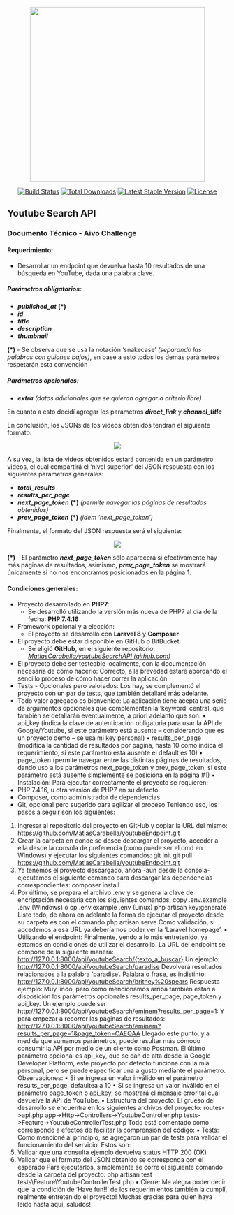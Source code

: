 <p align="center"><a href="https://laravel.com" target="_blank"><img src="https://raw.githubusercontent.com/laravel/art/master/logo-lockup/5%20SVG/2%20CMYK/1%20Full%20Color/laravel-logolockup-cmyk-red.svg" width="400"></a></p>

<p align="center">
<a href="https://travis-ci.org/laravel/framework"><img src="https://travis-ci.org/laravel/framework.svg" alt="Build Status"></a>
<a href="https://packagist.org/packages/laravel/framework"><img src="https://img.shields.io/packagist/dt/laravel/framework" alt="Total Downloads"></a>
<a href="https://packagist.org/packages/laravel/framework"><img src="https://img.shields.io/packagist/v/laravel/framework" alt="Latest Stable Version"></a>
<a href="https://packagist.org/packages/laravel/framework"><img src="https://img.shields.io/packagist/l/laravel/framework" alt="License"></a>
</p>

## Youtube Search API

###  Documento Técnico - Aivo Challenge

#### Requerimiento:
- Desarrollar un endpoint que devuelva hasta 10 resultados de una búsqueda en YouTube, dada una 
palabra clave.

##### Parámetros obligatorios:
- **_published_at_** **(*)**
- **_id_**
- **_title_**
- **_description_**
- **_thumbnail_**

**(*)** - Se observa que se usa la notación ‘snakecase’ _(separando las palabras con guiones bajos)_, en base a 
esto todos los demás parámetros respetarán esta convención

##### Parámetros opcionales:
- **_extra_** _(datos adicionales que se quieran agregar a criterio libre)_

En cuanto a esto decidí agregar los parámetros **_direct_link_** y **_channel_title_**

En conclusión, los JSONs de los videos obtenidos tendrán el siguiente formato:

<p align="center"><img src="https://i.imgur.com/Xj3h916.png"></p>

A su vez, la lista de videos obtenidos estará contenida en un parámetro videos, el cual compartirá el ‘nivel 
superior’ del JSON respuesta con los siguientes parámetros generales:
- **_total_results_**
- **_results_per_page_**
- **_next_page_token_** **(*)** _(permite navegar las páginas de resultados obtenidos)_
- **_prev_page_token_** **(*)** _(idem ‘next_page_token’)_

Finalmente, el formato del JSON respuesta será el siguiente:

<p align="center"><img src="https://i.imgur.com/4qLl599.png"></p>

**(*)** - El parámetro **_next_page_token_** sólo aparecerá si efectivamente hay más páginas de resultados, 
asimismo, **_prev_page_token_** se mostrará únicamente si no nos encontramos posicionados en la página 1.

#### Condiciones generales:
- Proyecto desarrollado en **PHP7**:
    - Se desarrolló utilizando la versión más nueva de PHP7 al día de la fecha: **PHP 7.4.16**
- Framework opcional y a elección:
    - El proyecto se desarrolló con **Laravel 8** y **Composer**
- El proyecto debe estar disponible en GitHub o BitBucket:
    - Se eligió **GitHub**, en el siguiente repositorio: <a href="https://github.com/MatiasCarabella/youtubeSearchAPI">_MatiasCarabella/youtubeSearchAPI (github.com)_</a>
- El proyecto debe ser testeable localmente, con la documentación necesaria de cómo hacerlo:
Correcto, a la brevedad estaré abordando el sencillo proceso de cómo hacer correr la aplicación
- Tests - Opcionales pero valorados:
Los hay, se complementó el proyecto con un par de tests, que también detallaré más adelante.
- Todo valor agregado es bienvenido:
La aplicación tiene acepta una serie de argumentos opcionales que complementan la ‘keyword’ 
central, que también se detallarán eventualmente, a priori adelanto que son:
• api_key
(indica la clave de autenticación obligatoria para usar la API de Google/Youtube, si 
este parámetro está ausente – considerando que es un proyecto demo – se usa mi 
key personal)
• results_per_page
(modifica la cantidad de resultados por página, hasta 10 como indica el 
requerimiento, si este parámetro está ausente el default es 10)
• page_token
(permite navegar entre las distintas páginas de resultados, dando uso a los 
parámetros next_page_token y prev_page_token, si este parámetro está ausente 
simplemente se posiciona en la página #1)
▪ Instalación:
Para ejecutar correctamente el proyecto se requieren:
- PHP 7.4.16, u otra versión de PHP7 en su defecto.
- Composer, como administrador de dependencias
- Git, opcional pero sugerido para agilizar el proceso
Teniendo eso, los pasos a seguir son los siguientes:
1. Ingresar al repositorio del proyecto en GitHub y copiar la URL del mismo:
https://github.com/MatiasCarabella/youtubeEndpoint.git
2. Crear la carpeta en donde se desee descargar el proyecto, acceder a ella desde la consola de 
preferencia (como puede ser el cmd en Windows) y ejecutar los siguientes comandos:
git init
git pull https://github.com/MatiasCarabella/youtubeEndpoint.git
3. Ya tenemos el proyecto descargado, ahora -aún desde la consola- ejecutamos el siguiente comando 
para descargar las dependencias correspondientes:
composer install
4. Por último, se prepara el archivo .env y se genera la clave de encriptación necesaria con los 
siguientes comandos:
copy .env.example .env (Windows) ó cp .env.example .env (Linux)
php artisan key:generate
Listo todo, de ahora en adelante la forma de ejecutar el proyecto desde su carpeta es con el comando
php artisan serve
Como validación, si accedemos a esa URL ya deberíamos poder ver la ‘Laravel homepage’:
▪ Utilizando el endpoint: 
Finalmente, yendo a lo más entretenido, ya estamos en condiciones de utilizar el desarrollo.
La URL del endpoint se compone de la siguiente manera:
http://127.0.0.1:8000/api/youtubeSearch/{texto_a_buscar}
Un ejemplo:
http://127.0.0.1:8000/api/youtubeSearch/paradise
Devolverá resultados relacionados a la palabra ‘paradise’. Palabra o frase, es indistinto:
http://127.0.0.1:8000/api/youtubeSearch/britney%20spears
Respuesta ejemplo:
Muy lindo, pero como mencionamos arriba también están a disposición los parámetros opcionales 
results_per_page, page_token y api_key.
Un ejemplo puede ser http://127.0.0.1:8000/api/youtubeSearch/eminem?results_per_page=1:
Y para empezar a recorrer las páginas de resultados:
http://127.0.0.1:8000/api/youtubeSearch/eminem?results_per_page=1&page_token=CAEQAA
Llegado este punto, y a medida que sumamos parámetros, puede resultar más cómodo consumir la API por medio 
de un cliente como Postman.
El último parámetro opcional es api_key, que se dan de alta desde la Google Developer Platform, este proyecto por 
defecto funciona con la mía personal, pero se puede especificar una a gusto mediante el parámetro.
Observaciones:
▪ Si se ingresa un valor 
inválido en el parámetro 
results_per_page, defaultea 
a 10
▪ Si se ingresa un valor 
inválido en el parámetro 
page_token o api_key, se 
mostrará el mensaje error 
tal cual devuelve la API de 
YouTube. 
▪ Estructura del proyecto:
El grueso del desarrollo se encuentra en los siguientes archivos del proyecto:
routes->api.php
app->Http->Controllers->YoutubeController.php
tests->Feature->YoutubeControllerTest.php
Todo está comentado como corresponde a efectos de facilitar la comprensión del código:
▪ Tests:
Como mencioné al principio, se agregaron un par de tests para validar el funcionamiento del servicio. 
Estos son:
1. Validar que una consulta ejemplo devuelva status HTTP 200 (OK)
2. Validar que el formato del JSON obtenido se corresponda con el esperado
Para ejecutarlos, simplemente se corre el siguiente comando desde la carpeta del proyecto:
php artisan test tests\Feature\YoutubeControllerTest.php
▪ Cierre:
Me alegra poder decir que la condición de ‘Have fun!!’ de los requerimientos también la cumplí, 
realmente entretenido el proyecto! 
Muchas gracias para quien haya leído hasta aquí, saludos!
